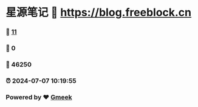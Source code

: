 # 星源笔记 :link: https://blog.freeblock.cn 
### :page_facing_up: [11](https://blog.freeblock.cn/tag.html) 
### :speech_balloon: 0 
### :hibiscus: 46250 
### :alarm_clock: 2024-07-07 10:19:55 
### Powered by :heart: [Gmeek](https://github.com/Meekdai/Gmeek)
